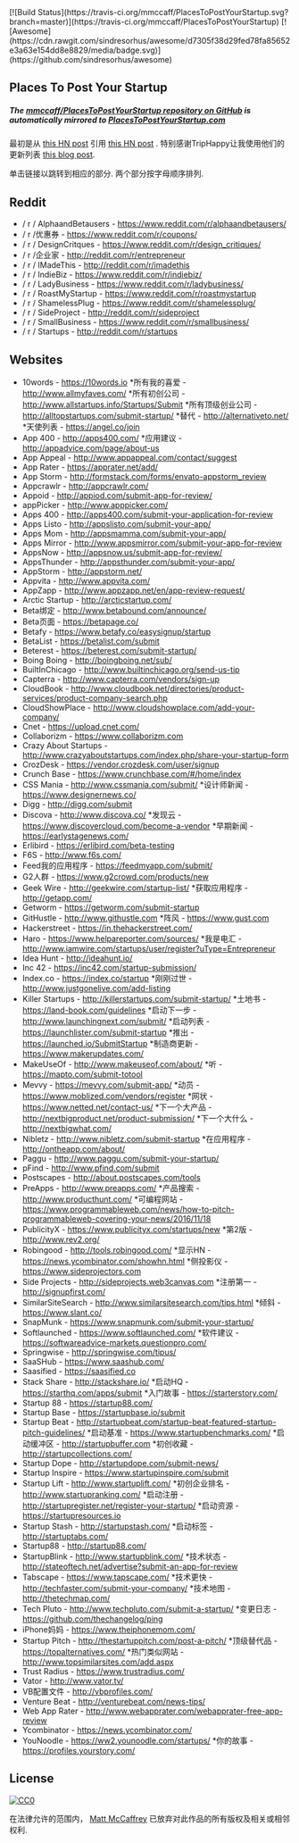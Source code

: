 <div class="github-widget" data-repo="mmccaff/PlacesToPostYourStartup"></div>
[![Build Status](https://travis-ci.org/mmccaff/PlacesToPostYourStartup.svg?branch=master)](https://travis-ci.org/mmccaff/PlacesToPostYourStartup) [![Awesome](https://cdn.rawgit.com/sindresorhus/awesome/d7305f38d29fed78fa85652e3a63e154dd8e8829/media/badge.svg)](https://github.com/sindresorhus/awesome)

## Places To Post Your Startup
##### The [mmccaff/PlacesToPostYourStartup repository on GitHub](https://github.com/mmccaff/PlacesToPostYourStartup) is automatically mirrored to [PlacesToPostYourStartup.com](https://www.placestopostyourstartup.com)

最初是从 [this HN post](https://news.ycombinator.com/item?id=7248460) 引用 [this HN post](https://news.ycombinator.com/item?id=6492109) .  特别感谢TripHappy让我使用他们的更新列表 [this blog post](https://triphappy.com/blog/131-startup-directories-to-promote-your-startup/1).

 单击链接以跳转到相应的部分.  两个部分按字母顺序排列.


## Reddit
* / r / AlphaandBetausers  -  https://www.reddit.com/r/alphaandbetausers/
* / r /优惠券 -  https://www.reddit.com/r/coupons/
* / r / DesignCritques  -  https://www.reddit.com/r/design_critiques/
* / r /企业家 -  http://reddit.com/r/entrepreneur
* / r / IMadeThis  -  http://reddit.com/r/imadethis
* / r / IndieBiz  -  https://www.reddit.com/r/indiebiz/
* / r / LadyBusiness  -  https://www.reddit.com/r/ladybusiness/
* / r / RoastMyStartup  -  https://www.reddit.com/r/roastmystartup
* / r / ShamelessPlug  -  https://www.reddit.com/r/shamelessplug/
* / r / SideProject  -  http://reddit.com/r/sideproject
* / r / SmallBusiness  -  https://www.reddit.com/r/smallbusiness/
* / r / Startups  -  http://reddit.com/r/startups


## Websites
* 10words  -  https://10words.io
*所有我的喜爱 -  http://www.allmyfaves.com/
*所有初创公司 -  http://www.allstartups.info/Startups/Submit
*所有顶级创业公司 -  http://alltopstartups.com/submit-startup/
*替代 -  http://alternativeto.net/
*天使列表 -  https://angel.co/join
* App 400  -  http://apps400.com/
*应用建议 -  http://appadvice.com/page/about-us
* App Appeal  -  http://www.appappeal.com/contact/suggest
* App Rater  -  https://apprater.net/add/
* App Storm  -  http://formstack.com/forms/envato-appstorm_review
* Appcrawlr  -  http://appcrawlr.com/
* Appoid  -  http://appiod.com/submit-app-for-review/
* appPicker  -  http://www.apppicker.com/
* Apps 400  -  http://apps400.com/submit-your-application-for-review
* Apps Listo  -  http://appslisto.com/submit-your-app/
* Apps Mom  -  http://appsmamma.com/submit-your-app/
* Apps Mirror  -  http://www.appsmirror.com/submit-your-app-for-review
* AppsNow  -  http://appsnow.us/submit-app-for-review/
* AppsThunder  -  http://appsthunder.com/submit-your-app/
* AppStorm  -  http://appstorm.net/
* Appvita  -  http://www.appvita.com/
* AppZapp  -  http://www.appzapp.net/en/app-review-request/
* Arctic Startup  -  http://arcticstartup.com/
* Beta绑定 -  http://www.betabound.com/announce/
* Beta页面 -  https://betapage.co/
* Betafy  -  https://www.betafy.co/easysignup/startup
* BetaList  -  https://betalist.com/submit
* Beterest  -  https://beterest.com/submit-startup/
* Boing Boing  -  http://boingboing.net/sub/
* BuiltInChicago  -  http://www.builtinchicago.org/send-us-tip
* Capterra  -  http://www.capterra.com/vendors/sign-up
* CloudBook  -  http://www.cloudbook.net/directories/product-services/product-company-search.php
* CloudShowPlace  -  http://www.cloudshowplace.com/add-your-company/
* Cnet  -  https://upload.cnet.com/
* Collaborizm  -  https://www.collaborizm.com
* Crazy About Startups  -  http://www.crazyaboutstartups.com/index.php/share-your-startup-form
* CrozDesk  -  https://vendor.crozdesk.com/user/signup
* Crunch Base - https://www.crunchbase.com/#/home/index
* CSS Mania  -  http://www.cssmania.com/submit/
*设计师新闻 -  https://www.designernews.co/
* Digg  -  http://digg.com/submit
* Discova  -  http://www.discova.co/
*发现云 -  https://www.discovercloud.com/become-a-vendor
*早期新闻 -  https://earlystagenews.com/
* Erlibird  -  https://erlibird.com/beta-testing
* F6S  -  http://www.f6s.com/
* Feed我的应用程序 -  https://feedmyapp.com/submit/
* G2人群 -  https://www.g2crowd.com/products/new
* Geek Wire  -  http://geekwire.com/startup-list/
*获取应用程序 -  http://getapp.com/
* Getworm  -  https://getworm.com/submit-startup
* GitHustle  -  http://www.githustle.com
*阵风 -  https://www.gust.com
* Hackerstreet  -  https://in.thehackerstreet.com/
* Haro  -  https://www.helpareporter.com/sources/
*我是电汇 -  http://www.iamwire.com/startups/user/register?uType=Entrepreneur
* Idea Hunt  -  http://ideahunt.io/
* Inc 42  -  https://inc42.com/startup-submission/
* Index.co - https://index.co/startup
*刚刚过世 -  http://www.justgonelive.com/add-listing
* Killer Startups  -  http://killerstartups.com/submit-startup/
*土地书 -  https://land-book.com/guidelines
*启动下一步 -  http://www.launchingnext.com/submit/
*启动列表 -  https://launchlister.com/submit-startup
*推出 -  https://launched.io/SubmitStartup
*制造商更新 -  https://www.makerupdates.com/
* MakeUseOf  -  http://www.makeuseof.com/about/
*听 -  https://mapto.com/submit-totool
* Mevvy  -  https://mevvy.com/submit-app/
*动员 -  https://www.moblized.com/vendors/register
*网状 -  https://www.netted.net/contact-us/
*下一个大产品 -  http://nextbigproduct.net/product-submission/
*下一个大什么 -  http://nextbigwhat.com/
* Nibletz  -  http://www.nibletz.com/submit-startup
*在应用程序 -  http://ontheapp.com/about/
* Paggu  -  http://www.paggu.com/submit-your-startup/
* pFind  -  http://www.pfind.com/submit
* Postscapes  -  http://about.postscapes.com/tools
* PreApps  -  http://www.preapps.com/
*产品搜索 -  http://www.producthunt.com/
*可编程网站 -  https://www.programmableweb.com/news/how-to-pitch-programmableweb-covering-your-news/2016/11/18
* PublicityX  -  https://www.publicityx.com/startups/new
*第2版 -  http://www.rev2.org/
* Robingood  -  http://tools.robingood.com/
*显示HN  -  https://news.ycombinator.com/showhn.html
*侧投影仪 -  https://www.sideprojectors.com
* Side Projects  -  http://sideprojects.web3canvas.com
*注册第一 -  http://signupfirst.com/
* SimilarSiteSearch  -  http://www.similarsitesearch.com/tips.html
*倾斜 -  https://www.slant.co/
* SnapMunk  -  https://www.snapmunk.com/submit-your-startup/
* Softlaunched  -  https://www.softlaunched.com/
*软件建议 -  https://softwareadvice-markets.questionpro.com/
* Springwise  -  http://springwise.com/tipus/
* SaaSHub  -  https://www.saashub.com/
* Saasified  -  https://saasified.co
* Stack Share  -  http://stackshare.io/
*启动HQ  -  https://starthq.com/apps/submit
*入门故事 -  https://starterstory.com/
* Startup 88  -  https://startup88.com/
* Startup Base  -  https://startupbase.io/submit
* Startup Beat  -  http://startupbeat.com/startup-beat-featured-startup-pitch-guidelines/
*启动基准 -  https://www.startupbenchmarks.com/
*启动缓冲区 -  http://startupbuffer.com
*初创收藏 -  http://startupcollections.com/
* Startup Dope  -  http://startupdope.com/submit-news/
* Startup Inspire  -  https://www.startupinspire.com/submit
* Startup Lift  -  http://www.startuplift.com/
*初创企业排名 -  http://www.startupranking.com/
*启动注册 -  http://startupregister.net/register-your-startup/
*启动资源 -  https://startupresources.io
* Startup Stash  -  http://startupstash.com/
*启动标签 -  http://startuptabs.com/
* Startup88  -  http://startup88.com/
* StartupBlink  -  http://www.startupblink.com/
*技术状态 -  http://stateoftech.net/advertise?submit-an-app-for-review
* Tabscape  -  https://www.tapscape.com/
*技术更快 -  http://techfaster.com/submit-your-company/
*技术地图 -  http://thetechmap.com/
* Tech Pluto  -  http://www.techpluto.com/submit-a-startup/
*变更日志 -  https://github.com/thechangelog/ping
* iPhone妈妈 -  https://www.theiphonemom.com/
* Startup Pitch  -  http://thestartuppitch.com/post-a-pitch/
*顶级替代品 -  https://topalternatives.com/
*热门类似网站 -  http://www.topsimilarsites.com/add.aspx
* Trust Radius  -  https://www.trustradius.com/
* Vator  -  http://www.vator.tv/
* VB配置文件 -  http://vbprofiles.com/
* Venture Beat  -  http://venturebeat.com/news-tips/
* Web App Rater  -  http://www.webapprater.com/webapprater-free-app-review
* Ycombinator  -  https://news.ycombinator.com/
* YouNoodle  -  https://ww2.younoodle.com/startups/
*你的故事 -  https://profiles.yourstory.com/


## License

[![CC0](https://i.creativecommons.org/p/zero/1.0/88x31.png)](http://creativecommons.org/publicdomain/zero/1.0/)

在法律允许的范围内， [Matt McCaffrey](http://www.mattmccaffrey.com/) 已放弃对此作品的所有版权及相关或相邻权利.
